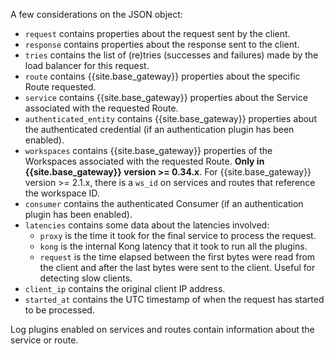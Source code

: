 <!---shared with logging plugins: file-log, http-log, loggly, syslog, tcp-log, udp-log DOCS-1617 --->

A few considerations on the JSON object:

* `request` contains properties about the request sent by the client.
* `response` contains properties about the response sent to the client.
* `tries` contains the list of (re)tries (successes and failures) made by the load balancer for this request.
* `route` contains {{site.base_gateway}} properties about the specific Route requested.
* `service` contains {{site.base_gateway}} properties about the Service associated with the requested Route.
* `authenticated_entity` contains {{site.base_gateway}} properties about the authenticated credential (if an authentication plugin has been enabled).
* `workspaces` contains {{site.base_gateway}} properties of the Workspaces associated with the requested
   Route. **Only in {{site.base_gateway}} version >= 0.34.x**. For {{site.base_gateway}} version >= 2.1.x, 
   there is a `ws_id` on services and routes that reference the workspace ID.
* `consumer` contains the authenticated Consumer (if an authentication plugin has been enabled).
* `latencies` contains some data about the latencies involved:
  * `proxy` is the time it took for the final service to process the request.
  * `kong` is the internal Kong latency that it took to run all the plugins.
  * `request` is the time elapsed between the first bytes were read from the client and after the last bytes were sent to the client. Useful for detecting slow clients.
* `client_ip` contains the original client IP address.
* `started_at` contains the UTC timestamp of when the request has started to be processed.

Log plugins enabled on services and routes contain information about the service or route.
